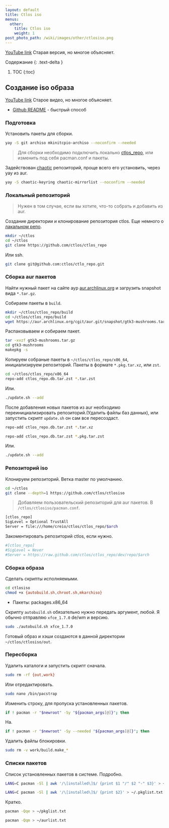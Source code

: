 ```yaml
---
layout: default
title: Ctlos iso
menus:
  other:
    title: Ctlos iso
    weight: 1
post_photo_path: /wiki/images/other/ctlosiso.png
---
```


[YouTube link](https://www.youtube.com/watch?list=PLwdYMSK64DT6CCheHMbaqlOzpqfk2FTvT&v=XNpAXthDbrI) Старая версия, но многое объясняет.

Содержание
{: .text-delta }

1. TOC
{:toc}

## Создание iso образа

[YouTube link](https://www.youtube.com/watch?list=PLwdYMSK64DT6CCheHMbaqlOzpqfk2FTvT&v=XNpAXthDbrI) Старое видео, но многое объясняет.

- [Github README](https://github.com/ctlos/ctlosiso/blob/master/README.md) - быстрый способ


### Подготовка

Установить пакеты для сборки.

```bash
yay -S git archiso mkinitcpio-archiso --noconfirm --needed
```

> Для сборки необходимо подключить локально [ctlos_repo](https://ctlos.github.io/wiki/install/ctlos-repo/), или изменить под себя pacman.conf и пакеты.

Задействован [chaotic](https://aur.chaotic.cx/) репозиторий, проще всего его установить, через yay из aur.

```bash
yay -S chaotic-keyring chaotic-mirrorlist --noconfirm --needed
```

### Локальный репозиторий

> Нужен в том случае, если вы хотите, что-то собрать и добавить из aur.

Создание директории и клонирование репозитория ctlos. Еще немного о [лакальном репо](https://wiki.archlinux.org/index.php/Archiso#Custom_local_repository).

```bash
mkdir ~/ctlos
cd ~/ctlos
git clone https://github.com/ctlos/ctlos_repo
```

Или ssh.

```bash
git clone git@github.com:ctlos/ctlo_repo.git
```

### Сборка aur пакетов

Найти нужный пакет на сайте аур [aur.archlinux.org](https://aur.archlinux.org) и загрузить snapshot вида `*.tar.gz`.

Собираем пакеты в `build`.

```bash
mkdir ~/ctlos/ctlos_repo/build
cd ~/ctlos/ctlos_repo/build
wget https://aur.archlinux.org/cgit/aur.git/snapshot/gtk3-mushrooms.tar.gz
```

Распаковываем и собираем пакет.

```bash
tar -xvzf gtk3-mushrooms.tar.gz
cd gtk3-mushrooms
makepkg -s
```

Копируем собраные пакеты в `~/ctlos/ctlos_repo/x86_64`, инициализируем репозиторий. Пакеты в формате `*.pkg.tar.xz`, или `zst`.

```bash
cd ~/ctlos/ctlos_repo/x86_64
repo-add ctlos_repo.db.tar.zst *.tar.zst
```

Или.

```bash
./update.sh --add
```

После добавления новых пакетов из aur необходимо переинициализировать репозиторий.(Удалить файлы баз данных), или запустить скрипт `update.sh` он сам все пересоздаст.

```bash
repo-add ctlos_repo.db.tar.zst *.tar.xz

repo-add ctlos_repo.db.tar.zst *.pkg.tar.zst
```

Или.

```bash
./update.sh --add
```

### Репозиторий iso

Клонируем репозиторий. Ветка master по умолчанию.

```bash
cd ~/ctlos
git clone --depth=1 https://github.com/ctlos/ctlosiso
```

> Добавляем пользовательский репозиторий для aur пакетов. В `/ctlos/ctlosiso/pacman.conf`.

```bash
[ctlos_repo]
SigLevel = Optional TrustAll
Server = file:///home/creio/ctlos/ctlos_repo/$arch
```

Закоментировать репозиторий ctlos, если нужно.

```bash
#[ctlos_repo]
#SigLevel = Never
#Server = https://raw.github.com/ctlos/ctlos_repo/dev/repo/$arch
```

### Сборка образа

Сделать скрипты исполняемыми.

```bash
cd ctlosiso
chmod +x {autobuild.sh,chroot.sh,mkarchiso}
```

- Пакеты: packages.x86_64

Скрипту `autobuild.sh` обязательно нужно передать аргумент, любой. Я обычно отправляю `xfce_1.7.0` de/wm и версию.

```bash
sudo ./autobuild.sh xfce_1.7.0
```

Готовый образ и хэши создаются в данной директории `~/ctlos/ctlosiso/out`.

### Пересборка

Удалить каталоги и запустить скрипт сначала.

```bash
sudo rm -rf {out,work}
```

Или отредактировать.

```bash
sudo nano /bin/pacstrap
```

Изменить строку, для пропуска установленных пакетов.

```bash
if ! pacman -r "$newroot" -Sy "${pacman_args[@]}"; then
```
На.
```bash
if ! pacman -r "$newroot" -Sy --needed "${pacman_args[@]}"; then
```

Удалить файлы блокировки.

```bash
sudo rm -v work/build.make_*
```

### Списки пакетов

Список установленных пакетов в системе. Подробно.

```bash
LANG=C pacman -Sl | awk '/\[installed\]$/ {print $1 "/" $2 "-" $3}' > ~/pkglist.txt

LANG=C pacman -Sl | awk '/\[installed\]$/ {print $2}' > ~/.pkglist.txt
```

Кратко.

```bash
pacman -Qqe > ~/pkglist.txt

pacman -Qqm > ~/aurlist.txt
```
